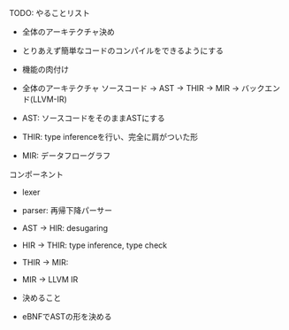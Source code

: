 TODO: やることリスト
* 全体のアーキテクチャ決め
* とりあえず簡単なコードのコンパイルをできるようにする
* 機能の肉付け

* 全体のアーキテクチャ
ソースコード -> AST -> THIR -> MIR -> バックエンド(LLVM-IR)
* AST: ソースコードをそのままASTにする
* THIR: type inferenceを行い、完全に肩がついた形
* MIR: データフローグラフ

コンポーネント
* lexer
* parser: 再帰下降パーサー
* AST -> HIR: desugaring
* HIR -> THIR: type inference, type check
* THIR -> MIR:
* MIR -> LLVM IR

* 決めること
* eBNFでASTの形を決める